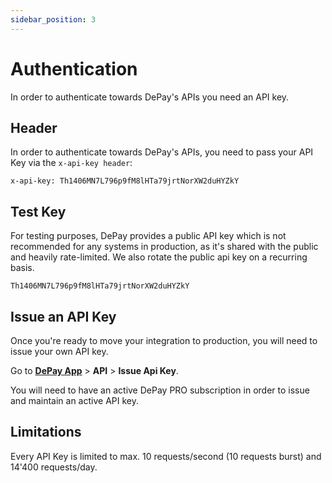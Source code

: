 ```yaml
---
sidebar_position: 3
---
```


# Authentication

In order to authenticate towards DePay's APIs you need an API key.

## Header

In order to authenticate towards DePay's APIs, you need to pass your API Key via the `x-api-key header`:

```
x-api-key: Th1406MN7L796p9fM8lHTa79jrtNorXW2duHYZkY
```

## Test Key

For testing purposes, DePay provides a public API key which is not recommended for any systems in production, as it's shared with the public and heavily rate-limited.
We also rotate the public api key on a recurring basis.

```
Th1406MN7L796p9fM8lHTa79jrtNorXW2duHYZkY
```

## Issue an API Key

Once you're ready to move your integration to production, you will need to issue your own API key.

Go to **[DePay App](https://app.depay.com)** > **API** > **Issue Api Key**.

You will need to have an active DePay PRO subscription in order to issue and maintain an active API key.

## Limitations

Every API Key is limited to max. 10 requests/second (10 requests burst) and 14'400 requests/day.
